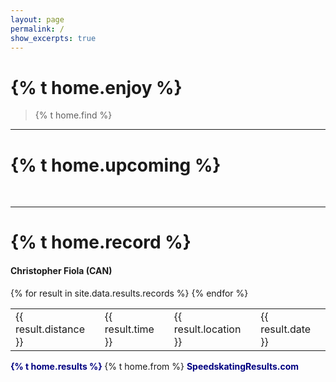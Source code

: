```yaml
---
layout: page
permalink: /
show_excerpts: true
---
```

# {% t home.enjoy %}

>{% t home.find %}

---
# {% t home.upcoming %}

<div data-tockify-component="mini" data-tockify-calendar="chrisfiola.github.io"></div>
<script data-cfasync="false" data-tockify-script="embed" src="https://public.tockify.com/browser/embed.js"></script><br />

---

<!-- Personal Records table -->
<head>
  <meta http-equiv="content-type" content="text/html; charset=utf-8" />
  <style type="text/css" media="screen">
    table.records {margin: 1em; border-collapse: collapse; }
    table.records td {padding: .2em .5em; }
    table.records td.distance {width: 5em; font-weight: bold;}
    table.records td.time {width: 5em; text-align: right;}
    table.records td.date {}
    table.records td.location {width: 15em;}
    a {color: navy; text-decoration: none; font-weight: bold;}
    a:visited {font-weight: normal;}
    a:hover {color: crimson;}
  </style>
  <title>{% t home.record %}</title>
</head>
<body>
  <h1>{% t home.record %}</h1>
  <h4>Christopher Fiola (CAN)</h4>
  <table>
  	{% for result in site.data.results.records %}
  	<tr>
  		<td>{{ result.distance }}</td>
  		<td>{{ result.time }}</td>
  		<td>{{ result.location }}</td>
  		<td>{{ result.date }}</td>
  	</tr>
  	{% endfor %}
  </table>
  <p><a href="https://speedskatingresults.com/index.php?p=17&s=46453"> {% t home.results %} </a> {% t home.from %} <a href="https://speedskatingresults.com">SpeedskatingResults.com</a></p>
</body>

